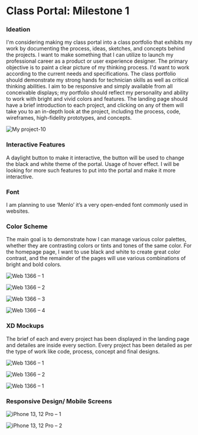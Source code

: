 # Class Portal: Milestone 1


### Ideation
I'm considering making my class portal into a class portfolio that exhibits my work by documenting the process, ideas, sketches, and concepts behind the projects. I want to make something that I can utilize to launch my professional career as a product or user experience designer. The primary objective is to paint a clear picture of my thinking process. I'd want to work according to the current needs and specifications. The class portfolio should demonstrate my strong hands for technician skills as well as critical thinking abilities. 
I aim to be responsive and simply available from all conceivable displays; my portfolio should reflect my personality and ability to work with bright and vivid colors and features. 
The landing page should have a brief introduction to each project, and clicking on any of them will take you to an in-depth look at the project, including the process, code, wireframes, high-fidelity prototypes, and concepts.

![My project-10](https://user-images.githubusercontent.com/89596201/187927920-932dbd69-c187-4156-8a37-c59c6515ee7b.jpg)

### Interactive Features
A daylight button to make it interactive, the button will be used to change the black and white theme of the portal. Usage of hover effect. I will be looking for more such features to put into the portal and make it more interactive.

### Font 
I am planning to use ‘Menlo’ it’s a very open-ended font commonly used in websites.

### Color Scheme
The main goal is to demonstrate how I can manage various color palettes, whether they are contrasting colors or tints and tones of the same color. 
For the homepage page, I want to use black and white to create great color contrast, and the remainder of the pages will use various combinations of bright and bold colors.

![Web 1366 – 1](https://user-images.githubusercontent.com/89596201/187859188-32fc4773-22a8-4d18-9a4d-16f90f86d60e.png)

![Web 1366 – 2](https://user-images.githubusercontent.com/89596201/187859262-027879e6-c1c5-4679-b2f6-28511a778925.png)

![Web 1366 – 3](https://user-images.githubusercontent.com/89596201/187859277-b077ba43-8efb-4471-b8d8-a0cbe241396e.png)

![Web 1366 – 4](https://user-images.githubusercontent.com/89596201/187859287-b45376bf-2489-482c-bcdd-902e42110c1e.png)

### XD Mockups
The brief of each and every project has been displayed in the landing page and detailes are inside every section. Every project has been detailed as per the type of work like code, process, concept and final designs. 

![Web 1366 – 1](https://user-images.githubusercontent.com/89596201/187927959-400acb79-0709-44c2-8f9a-15d6afe44e16.png)

![Web 1366 – 2](https://user-images.githubusercontent.com/89596201/187927965-e99d4c6e-7df8-4e93-ab9d-8c9e9a1d3bb7.png)

![Web 1366 – 1](https://user-images.githubusercontent.com/89596201/187940064-9a8e616f-e283-4e01-8355-f846f060add6.png)

### Responsive Design/ Mobile Screens

![iPhone 13, 12 Pro – 1](https://user-images.githubusercontent.com/89596201/187940066-499cc7e9-ddc1-47f5-8116-fddf9ed7df52.png)

![iPhone 13, 12 Pro – 2](https://user-images.githubusercontent.com/89596201/187940070-248cd856-2744-4ed9-8268-3c332c585300.png)


